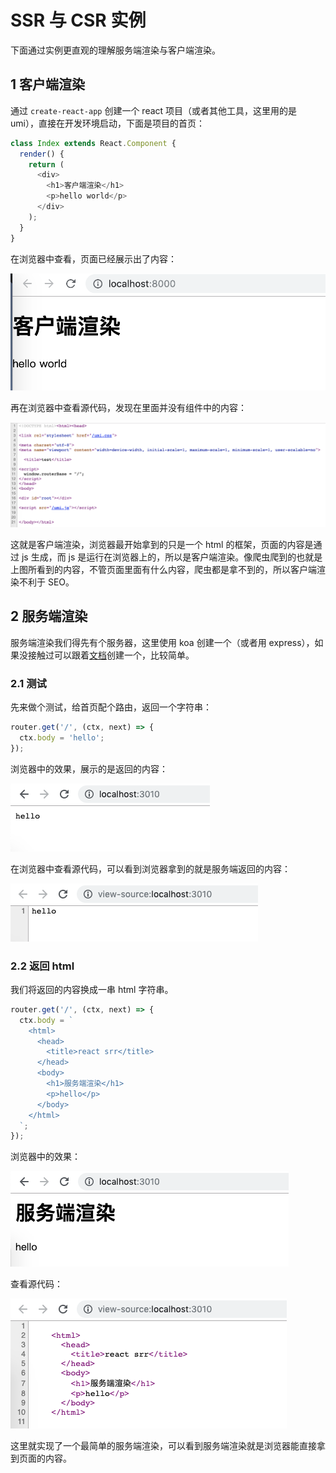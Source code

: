 # SSR 与 CSR 实例

下面通过实例更直观的理解服务端渲染与客户端渲染。

## 1 客户端渲染

通过 `create-react-app` 创建一个 react 项目（或者其他工具，这里用的是 umi），直接在开发环境启动，下面是项目的首页：

```javascript
class Index extends React.Component {
  render() {
    return (
      <div>
        <h1>客户端渲染</h1>
        <p>hello world</p>
      </div>
    );
  }
}
```

在浏览器中查看，页面已经展示出了内容：

![](../pic/2_aboutWidthCode_20191018001348.png)

再在浏览器中查看源代码，发现在里面并没有组件中的内容：

![](../pic/2_aboutWidthCode_20191018001656.png)

这就是客户端渲染，浏览器最开始拿到的只是一个 html 的框架，页面的内容是通过 js 生成，而 js 是运行在浏览器上的，所以是客户端渲染。像爬虫爬到的也就是上图所看到的内容，不管页面里面有什么内容，爬虫都是拿不到的，所以客户端渲染不利于 SEO。

## 2 服务端渲染

服务端渲染我们得先有个服务器，这里使用 koa 创建一个（或者用 express），如果没接触过可以跟着[文档](https://koajs.com/)创建一个，比较简单。

### 2.1 测试

先来做个测试，给首页配个路由，返回一个字符串：

```javascript
router.get('/', (ctx, next) => {
  ctx.body = 'hello';
});
```

浏览器中的效果，展示的是返回的内容：

![](../pic/2_aboutWidthCode_20191018134455.png)

在浏览器中查看源代码，可以看到浏览器拿到的就是服务端返回的内容：

![](../pic/2_aboutWidthCode_20191018134627.png)

### 2.2 返回 html

我们将返回的内容换成一串 html 字符串。

```javascript
router.get('/', (ctx, next) => {
  ctx.body = `
    <html>
      <head>
        <title>react srr</title>
      </head>
      <body>
        <h1>服务端渲染</h1>
        <p>hello</p>
      </body>
    </html>
  `;
});
```

浏览器中的效果：

![](../pic/2_aboutWidthCode_20191018135430.png)

查看源代码：

![](../pic/2_aboutWidthCode_20191018135540.png)

这里就实现了一个最简单的服务端渲染，可以看到服务端渲染就是浏览器能直接拿到页面的内容。
